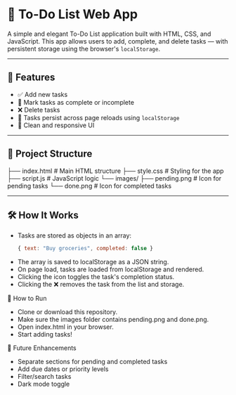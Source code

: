 # 📝 To-Do List Web App

A simple and elegant To-Do List application built with HTML, CSS, and JavaScript. This app allows users to add, complete, and delete tasks — with persistent storage using the browser's `localStorage`.

---

## 🚀 Features

- ✅ Add new tasks
- 🔁 Mark tasks as complete or incomplete
- ❌ Delete tasks
- 💾 Tasks persist across page reloads using `localStorage`
- 🎨 Clean and responsive UI

---

## 📁 Project Structure
  ├── index.html         # Main HTML structure 
  ├── style.css          # Styling for the app 
  ├── script.js          # JavaScript logic 
└── images/ 
  ├── pending.png    # Icon for pending tasks 
  └── done.png       # Icon for completed tasks

---

## 🛠️ How It Works

- Tasks are stored as objects in an array:
  ```js
  { text: "Buy groceries", completed: false }
  
- The array is saved to localStorage as a JSON string.
- On page load, tasks are loaded from localStorage and rendered.
- Clicking the icon toggles the task's completion status.
- Clicking the ❌ removes the task from the list and storage.

🧪 How to Run
- Clone or download this repository.
- Make sure the images folder contains pending.png and done.png.
- Open index.html in your browser.
- Start adding tasks!

📌 Future Enhancements
- Separate sections for pending and completed tasks
- Add due dates or priority levels
- Filter/search tasks
- Dark mode toggle
